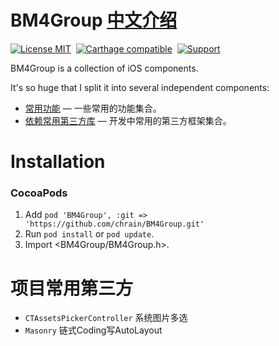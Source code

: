 BM4Group <a href="#中文介绍">中文介绍</a>
==============

[![License MIT](https://img.shields.io/badge/license-MIT-green.svg?style=flat)](https://raw.githubusercontent.com/ibireme/YYKit/master/LICENSE)&nbsp;
[![Carthage compatible](https://img.shields.io/badge/Carthage-compatible-4BC51D.svg?style=flat)](https://github.com/Carthage/Carthage)&nbsp;
[![Support](https://img.shields.io/badge/support-iOS%206%2B%20-blue.svg?style=flat)](https://www.apple.com/nl/ios/)&nbsp;


BM4Group is a collection of iOS components.

It's so huge that I split it into several independent components:

* [常用功能](https://github.com/chrain/BM4Group) — 一些常用的功能集合。
* [依赖常用第三方库](https://github.com/chrain/BM4Group) — 开发中常用的第三方框架集合。


Installation
==============

### CocoaPods

1. Add `pod 'BM4Group', :git => 'https://github.com/chrain/BM4Group.git'`
2. Run `pod install` or `pod update`.
3. Import \<BM4Group/BM4Group.h\>.


项目常用第三方
==============
* `CTAssetsPickerController` 系统图片多选
* `Masonry` 链式Coding写AutoLayout
